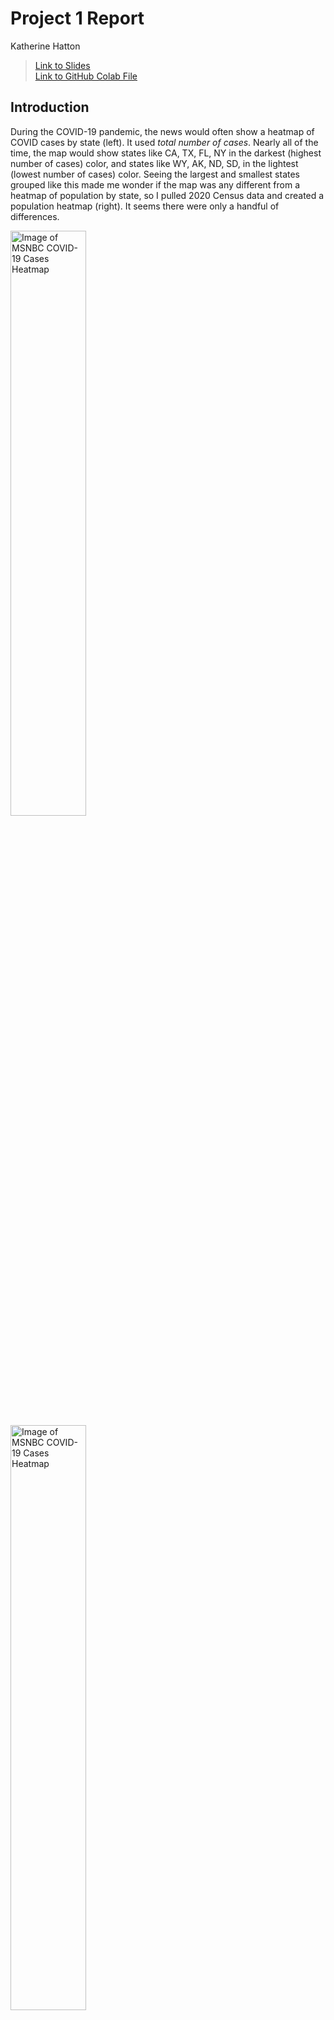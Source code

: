 # Project 1 Report
Katherine Hatton
>[Link to Slides](https://slides.com/kjdatamc/project-1/) \
>[Link to GitHub Colab File](https://github.com/kjdatamc/Data110/blob/c58660956d6ac3963ac42a9003e67ad2b11da14f/Project1/KHatton_project1_colab.ipynb)

## Introduction

During the COVID-19 pandemic, the news would often show a heatmap of COVID cases by state (left). It used *total number of cases*. Nearly all of the time, the map would show states like CA, TX, FL, NY in the darkest (highest number of cases) color, and states like WY, AK, ND, SD, in the lightest (lowest number of cases) color. Seeing the largest and smallest states grouped like this made me wonder if the map was any different from a heatmap of population by state, so I pulled 2020 Census data and created a population heatmap (right). It seems there were only a handful of differences.

<img
        src="https://github.com/kjdatamc/Data110/blob/c58660956d6ac3963ac42a9003e67ad2b11da14f/Project1/img_covid-2020.jpg" 
        width=49%
        title="Image of MSNBC COVID-19 Cases Heatmap"
        alt="Image of MSNBC COVID-19 Cases Heatmap"
    />  &nbsp; <img
        src="https://github.com/kjdatamc/Data110/blob/c58660956d6ac3963ac42a9003e67ad2b11da14f/Project1/img_pop-2020.jpg" 
        width=49%
        title="Image of MSNBC COVID-19 Cases Heatmap"
        alt="Image of MSNBC COVID-19 Cases Heatmap"
    />

It isn't surprising to find a correlation between the number of COVID cases and the population. It does, however, invite the question of whether the COVID cases heatmap is a "bad data visualization." That depends on what question the visualization is addressing as well as *how the audience would naturally interpret the visualization*. Most people would expect a COVID cases heatmap on the news to inform them of the risk level in their state.

As *How to Lie with Statistics* notes, "More people were killed by airplanes last year than in 1910. Therefore modern planes are more dangerous? Nonsense. There are hundreds of times more people flying now, that's all." Instead, the book advises people trying to understand their risk to "*Get the rate*... That will come closest to telling you where your greatest risk lies."

For this project, I chose to use another public health dataset to explore the importance of understanding what variables are influencing each other and how those influences impact a chosen data visualization. How can it change the story the data visualization *appears* to tell? What can we do to make sure visualizations we produce are meaningfully addressing the question we're interested in answering? And how do we effectively communicate the story of the data to our audience without (intentionally or unintentionally) misleading them?

My chosen dataset is *Potentially Excess Deaths from the Five Leading Causes of Death* produced by the National Center for Health Statistics (NCHS). Per the [NCHS](https://www.cdc.gov/nchs/nvss/potentially_excess_deaths.htm), "Potentially excess deaths are calculated by subtracting the expected number of deaths from the observed number of deaths. The expected number refers to the number of deaths that we would see if that state’s death rate was equal to the best-performing states (benchmark states)."

## Exploratory Data Analysis (EDA)
I began my exploratory data analysis (EDA) by performing the `info` function to identify the columns in the dataset, then viewing the `head` to understand the application of these columns.

### Variables
Unordered Categories:
- **5** Leading Causes of Death
  - Cancer
  - Chronic Lower Respiratory Disease
  - Heart Disease
  - Stroke
  - Unintentional Injury
- **51** States & DC + U.S. Total
  - Columns for both full names and FIPS codes
- **10** HHS Regions + U.S. Total
  - Numbered but not considered ordered because the number assignment is not tied to an ordered value
  - Groups states together, but doesn't create additional rows like the rest of the categories
- **3** Benchmarks
  - 2005 Fixed
  - 2010 Fixed
  - Floating
- **2** Locality types + total for both
  - Metropolitan
  - Nonmetropolitian

Ordered Categories:
- **11** Years (2005 through 2015)
- **8** Cumulative Age Ranges (0-49 through 0-84, increasing 5 years with each expansion)

Quantitative Values:
- Population
- Observed Deaths
- Expected Deaths
- Potentially Excess Deaths
- Percent Potentially Excess Deaths (ratio of Potentially Excess Deaths to Observed Deaths)

### Null Values
```
RangeIndex: 205920 entries, 0 to 205919
Data columns (total 13 columns):
 #   Column                             Non-Null Count   Dtype  
---  ------                             --------------   -----  
 0   Year                               205920 non-null  int64  
 1   Cause of Death                     205920 non-null  object 
 2   State                              205920 non-null  object 
 3   State FIPS Code                    205920 non-null  object 
 4   HHS Region                         205920 non-null  int64  
 5   Age Range                          205920 non-null  object 
 6   Benchmark                          205920 non-null  object 
 7   Locality                           205920 non-null  object 
 8   Observed Deaths                    195708 non-null  float64
 9   Population                         200640 non-null  float64
 10  Expected Deaths                    195708 non-null  float64
 11  Potentially Excess Deaths          195708 non-null  float64
 12  Percent Potentially Excess Deaths  195708 non-null  float64
dtypes: float64(5), int64(2), object(6)
```

While there's an overall count of 205920 rows of data, there are several null values among the quantitative data. Based on a sampling of these null values, they appear to be largely due to (a) physically smaller states, such as Delaware and Rhode Island, that do not have non-metropolitan localities and (b) younger age ranges that have no expected or observed deaths for some causes of death in certain states and locality types.

### Distribution
While I did perform `describe` on the overall dataset, the distribution information is not particularly enlightening because it includes both state and U.S. total values. The `pop_focus` and `age_focus` data frames provide more insight with `describe`, particularly for appreciating the range of Percent Potentially Excess Deaths across the states and confirming that the age ranges do not expand with equal populations.

### Setting Parameters
I created two major data frames: `pop_focus` to explore the influence of state populations on other quantitative values; and `age_focus` to explore the influence of age range populations on the number of observed deaths. With both data frames, I set the following parameters:
```
['Year'] == 2015
['Benchmark'] == 'Floating'
['Locality'] == 'All'
```
For the Population Focus data frame, I removed the U.S. totals values and selected a single Age Range and Cause of Death so that trends would be clear.
```
['State'] != 'United States'
['Age Range'] == '0-84'
['Cause of Death'] == 'Stroke'
```
For the Age Focus data frame, I only used U.S. totals, and I created subframes for each Cause of Death. Most critically, I created additional calculated columns to identify the Population and Observed Deaths within each non-cumulative age range ("Age Bin"), then found the Death Rate by Age Bin.
```
age_focus['DeltaObDe'] = age_focus.groupby('Cause of Death')['Observed Deaths'].diff()
age_focus['DeltaPop'] = age_focus.groupby('Cause of Death')['Population'].diff()
age_focus['Age Bin'] = age_focus.apply(label_ab, axis=1)
age_focus['DeltaDeathRate'] = age_focus['DeltaObDe'] / age_focus['DeltaPop'] * 100000
```
### Correlation Matrix
![Image of Correlation Matrices](https://github.com/kjdatamc/Data110/blob/c58660956d6ac3963ac42a9003e67ad2b11da14f/Project1/img_correlation_matrix.png)

I created Correlation Matrices for both the overall dataset and the Population Focus (`pop_focus`) data frame. There's a noticeable difference, specifically how comparatively low the correlation between population and other absolute values was for the overall dataset. That's likely because the overall dataset contains multiple causes of death for the same population size, as well as different age ranges, locality types, and years that each have a different death rate for their respective populations. This would, of course, reduce the apparent correlation. When these variables are removed, as in the more limited Population Focus data frame (which has a single cause of death, age range, locality type, and year), we see a stronger correlation between population and the other quantitative values.

## Data Visualization

### Potentially Excess Deaths by Region
When visualizing the potentially excess deaths by HHS Region, is it better to look at the regional total of the absolute number of potentially excess deaths or the regional percent potentially excess deaths? That depends on the question being investigated and what the audience is expecting from the data visualization.

![Image of Regional Bar Graphs](https://github.com/kjdatamc/Data110/blob/c58660956d6ac3963ac42a9003e67ad2b11da14f/Project1/img_regional_barchart.png)

On the left, in red, is a bar graph of the regional *total number of potentially excess deaths*. If you want to determine which regions need more funding for health programs, the first graph might be most useful.

On the right, in blue, is a bar graph of the regional *percent potentially excess deaths*. If you're trying to determine which regions are furthest from meeting the benchmark, to give your audience a sense of the risk in each region, the second graph is more meaningful.

Based on the first graph, one might naturally assume that HHS Region 4, which has nearly twice the number of deaths of any other region, is struggling much more than the others. Yet the second graph shows HHS Region 6 actually has the highest proportion of deaths that are potentially excess. So why are these two bar graphs so different? The simple answer is *population*.

### Influence of State Population on Other Quantitative Values
A larger population, generally, will mean more chances for something to happen. The HHS Regions have different populations, and of course the states comprising each region have different populations. In plotting the state populations against other quantitative values, we can see a picture emerge of the level of influence population has on these variables.

![Image of Population Scatter Plots](https://github.com/kjdatamc/Data110/blob/c58660956d6ac3963ac42a9003e67ad2b11da14f/Project1/img_population_scatterplot.png)

On the left, in red, is a scatter plot of the expected deaths by state population, along with a line of regression. Given that expected deaths are calculated based on a benchmark deathrate and a state's population, it's unsurprising to see a very strong correlation - nearly perfectly aligned to the line of regression. There are a few slight outliers, such as one at around 20M population and just over 4K expected deaths. This is Florida, a known retirement destination and likely a state with a larger portion of the population that's older. Sitting so far above the line of regression suggests that the age of the population could also a variable influencing the calculation of expected deaths.

In the center, also in red, is a scatter plot of potentially excess deaths by state population, along with a line of regression. The correlation is weaker, but it is still visibly present. Population clearly influences this quantitative value, but it appears that other variables must also have significant influence.

Finally, on the right, in blue, is a scatter plot of percent potentially excess deaths by state population. There is no visible correlation between these variables because each percent is a ratio within a single population; essentially the population is being factored out. That makes it a preferable quantitative value to use for identifying trends or risk levels because it doesn't have population muddling the data.

### Leading Cause of Death Across Cumulative Age Ranges
What if we want to see how the leading causes of death in the U.S. change with age? We could plot the national total observed deaths by age range for each of the five causes. And we see that deaths from unintentional injury, which begin as the leading cause, then appear to maintain a fairly linear trend. Meanwhile, deaths from the other causes appear to increase exponentially as we age. I say appear because appearances can be deceiving.

![Image of Cause of Death by Age Line Graph](https://github.com/kjdatamc/Data110/blob/c58660956d6ac3963ac42a9003e67ad2b11da14f/Project1/img_cause_of_death_lineplot.png)

By looking at the national total, we eliminate the issue of different state populations influencing the absolute number of observed deaths. But we haven't really eliminated the influence of population. The dataset contains cumulative age ranges, which by definition can't be equal populations because they are accumulating population with each five-year expansion. What trends could that population influence be hiding?

### A Hidden Trend Across Age Ranges
To find the hidden trends, the data must be broken out into non-cumulative age ranges. Essentially, what is the delta between the quantitative values of each adjacent age range? This includes both the difference in population and the difference in observed deaths. Those values will also be used to calculate a death rate. We'll focus on deaths by unintentional injury, which appeared to be the only cause of death that didn't increase exponentially with age.

![Image of Unintentional Injury Hidden Trend Line Graph](https://github.com/kjdatamc/Data110/blob/c58660956d6ac3963ac42a9003e67ad2b11da14f/Project1/img_unintentional_injury_lineplot.png)

On the left, in red, is a recreation of the previous line plot focused only on the observed deaths from unintentional injury by cumulative age range. As before, it appears to be a fairly linear trend that many audiences might assume means the risk doesn't change much as you age. 

In the center, in gold, is a line plot of the observed deaths from unintentional injury by *non-cumulative age ranges* ("age bins"). We see a very different trend emerge, one that seems to show our risk decreasing significantly until our late 70s when it starts to rise again. But is this an accurate picture of our risk? We removed the cumulative population influence, but we're still looking at an absolute number of deaths from different size populations. Each five-year age bin has a different population, which generally decreases as the age bin increases.

On the right, in blue, is a line plot that uses the ratio of observed deaths to the population of each age bin, plotting a death rate by age bin that gives us the best sense of how our risk of death by unintentional injury changes as we age. Here we see a much smaller decrease in risk through our 50s and 60s. Then in our early 70s, the death rate (and risk) begins increasing and continues increasing so it nearly triples between our late 60s and early 80s. This change in risk was invisible in the original line plot.

### The Terrible, Horrible, No Good, Very Bad Data Visualization
![Image of Bad Pie Chart](https://github.com/kjdatamc/Data110/blob/c58660956d6ac3963ac42a9003e67ad2b11da14f/Project1/img_bad_piechart.png)

While a pie chart should normally be used to show the relative proportion of different categories that make up a whole, this data visualization is not doing that. The title and choice of pie graph could imply this is showing the portion of all excess deaths that are from each cause of death. Instead these meaningless "portions" come from sums of the percent potentially excess deaths from all the cumulative age ranges in the data frame (ratios with different denominators). There's no reason to sum ratios that aren't portions of a whole since they have different denominators.

Further, there's no reason to display ratios from multiple categories (again, different denominators) in a pie chart, implying they're portions of a whole when they are *not*. Even if they were accurate percent potentially excess deaths values from each cause of death, they still wouldn't share a denominator and so shouldn't be used for a pie chart. This is a bad data visualization on every level, and it would only confuse or mislead the audience.

## Conclusion

### Key Findings
Throughout my analysis, I explored the ways the same underlying dataset could be used to produce strikingly different data visualizations thanks to the influence of population on other quantitative values. When visualizing trends across different populations, the size of each population had a clear impact on absolute values from each population. For some questions, a rate would be the more appropriate quantitative value to use for analysis and data visualization.

All of the visualizations I produced are *accurate* and have valid use-cases (except the pie chart), but they could easily be misleading if the audience isn't able to understand the question each addresses *at a glance*. Small captions or paragraphs of explanation won't always effectively counter the first impression of a data visualization. That's why it's crucial to make sure your data visualization tells the honest, meaningful, and coherent story that you intend to communicate. Understand the context in which it will be viewed, and then select the appropriate data, visualization type, axes, and title to limit the chance of misinterpretation. And when looking at data visualizations made by others, consider whether they have done the same.

### Further Investigation
With this dataset, I was surprised to find it used cumulative age ranges rather than distinct (non-cumulative) age ranges. This approach could easily hide trends or minimize their apparent intensity. In my exploration of observed deaths due to unintentional injury, I found the hidden trend of increasing risk starting in one's 70s. That wasn't the focus of the dataset, but it makes one wonder what other trends may be concealed due to the choice of cumulative age ranges?

Given that HHS Regions 4 and 6, along the southern half of the U.S., had the highest percent potentially excess deaths from stroke, it would be good to identify if there are similar regional trends for the other causes of death. I would also recommend creating a heatmap by state and potentially by locality type (metropolitan vs non) to determine if there are any trends that may be hidden by the somewhat artificially created HHS Regions.

Finally, this dataset appears to be good at identifying a problem -*potentially excess deaths*- but not at offering anything to help identify possible causes. What other variables could be tested for correlation with percent potentially excess deaths? For example: median income, prevalence of certain industries (thinking specifically of mining potentially correlating with chronic lower respiratory disease), healthcare accessibility, Medicare/Medicaid expansion, etc. While this dataset is valuable, if the ultimate goal is to prevent the potentially excess deaths, further investigation of the causes will be necessary.
